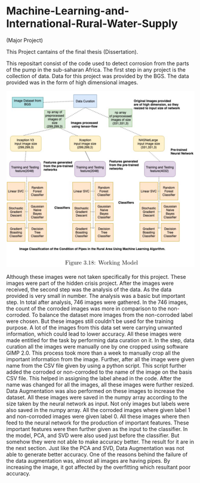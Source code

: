 # Machine-Learning-and-International-Rural-Water-Supply
(Major Project)

This Project cantains of the final thesis (Dissertation). 

This repositart consist of the code used to detect corrosion from the parts of the pump in the sub-saharan Africa.
The first step in any project is the collection of data. Data for this project was
provided by the BGS. The data provided was in the form of high dimensional images. 

![Screenshot](Working_Model.png)


Although these images were not taken specifically for this project. These images were part of the hidden crisis project. After the images were received, the second step was the analysis of the data. As the data provided is very small in number. The analysis was a basic but important step. In total after analysis, 746 images were gathered. In the 746 images, the count of the corroded images was more in comparison to the non-corroded. To balance the dataset more images from the non-corroded label were chosen. But these images still couldn’t be used for the training purpose. A lot of the images from this data set were carrying unwanted information, which could lead to lower accuracy. All these images were made entitled for the task by performing data curation on it. In the step, data curation all the images were manually one by one cropped using software GIMP 2.0. This process took more than a week to manually crop all the important information from the image. Further, after all the image were given name from the CSV file given by using a python script. This script further added the corroded or non-corroded to the name of the image on the basis CSV file. This helped in assigning the label ahead in the code. After the name was changed for all the images, all these images were further resized. Data Augmentation was also performed on these images to increase the dataset. All these images were saved in the numpy array according to the size taken by the neural network as input. Not only images but labels were also saved in the numpy array. All the corroded images where given label 1 and non-corroded images were given label 0. All these images where then feed to the neural network for the production of important features. These important features were then further given as the input to the classifier. In the model, PCA, and SVD were also used just before the classifier. But somehow they were not able to make accuracy better. The result for it are in the next section. Just like the PCA and SVD, Data Augmentation was not able to generate better accuracy. One of the reasons behind the failure of the data augmentation was, almost all images are having pipes. By increasing the image, it got affected by the overfitting which resultant poor accuracy.
